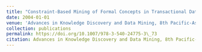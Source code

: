 ```yaml
---
title: "Constraint-Based Mining of Formal Concepts in Transactional Data"
date: 2004-01-01
venue: 'Advances in Knowledge Discovery and Data Mining, 8th Pacific-Asia Conference, {PAKDD} 2004, Sydney, Australia, May 26-28, 2004, Proceedings'
collection: publications
permalink: https://doi.org/10.1007/978-3-540-24775-3\_73
citation: Advances in Knowledge Discovery and Data Mining, 8th Pacific-Asia Conference, PAKDD 2004, Sydney, Australia, May 26-28, 2004, Proceedings.
---
```

